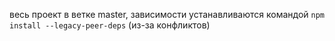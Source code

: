 весь проект в ветке master, зависимости устанавливаются командой `npm install --legacy-peer-deps` (из-за конфликтов)
